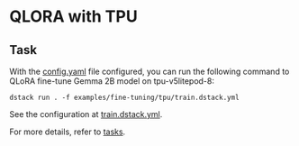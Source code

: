 # QLORA with TPU

## Task

With the [config.yaml](config.yaml) file configured, you can run the following command to QLoRA fine-tune Gemma 2B model on tpu-v5litepod-8:

```shell
dstack run . -f examples/fine-tuning/tpu/train.dstack.yml
```

See the configuration at [train.dstack.yml](train.dstack.yml).

For more details, refer to [tasks](https://dstack.ai/docs/concepts/tasks).